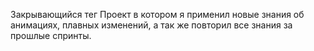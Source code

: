 Закрывающийся тег
Проект в котором я применил новые знания об анимациях, плавных изменений, а так же повторил все знания за прошлые спринты.
